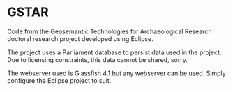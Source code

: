 # GSTAR
Code from the Geosemantic Technologies for Archaeological Research doctoral research project developed using Eclipse.

The project uses a Parliament database to persist data used in the project. Due to licensing constraints, this data cannot be shared, sorry.

The webserver used is Glassfish 4.1 but any webserver can be used. Simply configure the Eclipse project to suit. 
